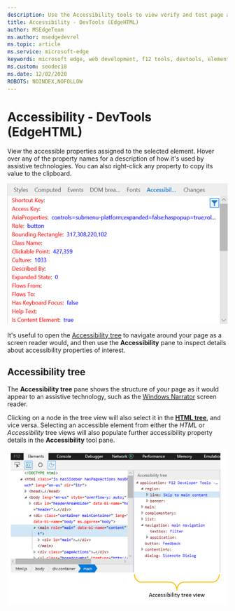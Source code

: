 ```yaml
---
description: Use the Accessibility tools to view verify and test page accessibility
title: Accessibility - DevTools (EdgeHTML)
author: MSEdgeTeam
ms.author: msedgedevrel
ms.topic: article
ms.service: microsoft-edge
keywords: microsoft edge, web development, f12 tools, devtools, elements, accessibility
ms.custom: seodec18
ms.date: 12/02/2020
ROBOTS: NOINDEX,NOFOLLOW
---
```

# Accessibility - DevTools (EdgeHTML)  

View the accessible properties assigned to the selected element. Hover over any of the property names for a description of how it's used by assistive technologies. You can also right-click any property to copy its value to the clipboard.

![Accessibility pane](../media/elements_accessibility.png)

It's useful to open the [Accessibility tree](#accessibility-tree) to navigate around your page as a screen reader would, and then use the **Accessibility** pane to inspect details about accessibility properties of interest.

## Accessibility tree  

The **Accessibility tree** pane shows the structure of your page as it would appear to an assistive technology, such as the [Windows Narrator](https://support.microsoft.com/help/22798/windows-10-narrator-get-started) screen reader.

Clicking on a node in the tree view will also select it in the [**HTML tree**](../elements.md#html-tree-view), and vice versa. Selecting an accessible element from either the *HTML* or *Accessibility* tree views will also populate further accessibility property details in the **Accessibility** tool pane. 

![Accessibility tree view](../media/elements_accessibility_tree.png)

<!--  Here are further resources on [Accessibility with Microsoft Edge](../../accessibility.md).  -->  
